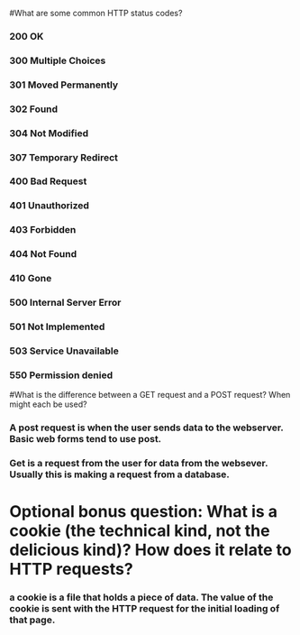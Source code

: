 #What are some common HTTP status codes?

###	200 OK
###	300 Multiple Choices
### 301 Moved Permanently
###	302 Found
###	304 Not Modified
###	307 Temporary Redirect
###	400 Bad Request
###	401 Unauthorized
###	403 Forbidden
###	404 Not Found
###	410 Gone
###	500 Internal Server Error
###	501 Not Implemented
###	503 Service Unavailable
### 550 Permission denied


#What is the difference between a GET request and a POST request? When might each be used?

###	A post request is when the user sends data to the webserver. Basic web forms tend to use post.
###	Get is a request from the user for data from the websever. Usually this is making a request from a database.


# Optional bonus question: What is a cookie (the technical kind, not the delicious kind)? How does it relate to HTTP requests?

### a cookie is a file that holds a piece of data. The value of the cookie is sent with the HTTP request for the initial loading of that page.